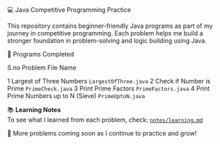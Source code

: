 💻 Java Competitive Programming Practice

This repository contains beginner-friendly Java programs as part of my journey in competitive programming. Each problem helps me build a stronger foundation in problem-solving and logic building using Java.



📌 Programs Completed

S.no  Problem                                 File Name 

 1   Largest of Three Numbers               `LargestOfThree.java` 
 2   Check if Number is Prime               `PrimeCheck.java` 
 3   Print Prime Factors                    `PrimeFactors.java` 
 4   Print Prime Numbers up to N (Sieve)    `PrimeUptoN.java` 



📚 **Learning Notes**  
To see what I learned from each problem, check: [`notes/learning.md`](notes/learning.md)



🚀 More problems coming soon as I continue to practice and grow!
